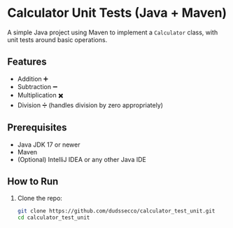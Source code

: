 # Calculator Unit Tests (Java + Maven)

A simple Java project using Maven to implement a `Calculator` class, with unit tests around basic operations.  

##  Features

- Addition ➕  
- Subtraction ➖  
- Multiplication ✖️  
- Division ➗ (handles division by zero appropriately)  

## Prerequisites

- Java JDK 17 or newer  
- Maven  
- (Optional) IntelliJ IDEA or any other Java IDE  

## How to Run

1. Clone the repo:
   
   ```bash
   git clone https://github.com/dudssecco/calculator_test_unit.git
   cd calculator_test_unit
